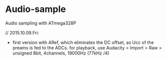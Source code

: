 Audio-sample
============

Audio sampling with ATmega328P

// 2015.10.09.Fri:

- first version with ARef, which eliminates the DC offset, as Ucc of the preams is fed to the ADCs.
for playback, use Audacity > Import > Raw > unsigned 8bit, 4channels, 19000Hz (77kHz /4)

